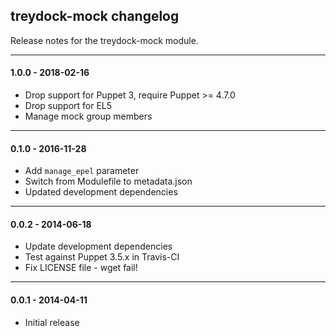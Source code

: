 ## treydock-mock changelog

Release notes for the treydock-mock module.

------------------------------------------

#### 1.0.0 - 2018-02-16

* Drop support for Puppet 3, require Puppet >= 4.7.0
* Drop support for EL5
* Manage mock group members

------------------------------------------

#### 0.1.0 - 2016-11-28

* Add `manage_epel` parameter
* Switch from Modulefile to metadata.json
* Updated development dependencies

------------------------------------------

#### 0.0.2 - 2014-06-18

* Update development dependencies
* Test against Puppet 3.5.x in Travis-CI
* Fix LICENSE file - wget fail!

------------------------------------------

#### 0.0.1 - 2014-04-11

* Initial release
